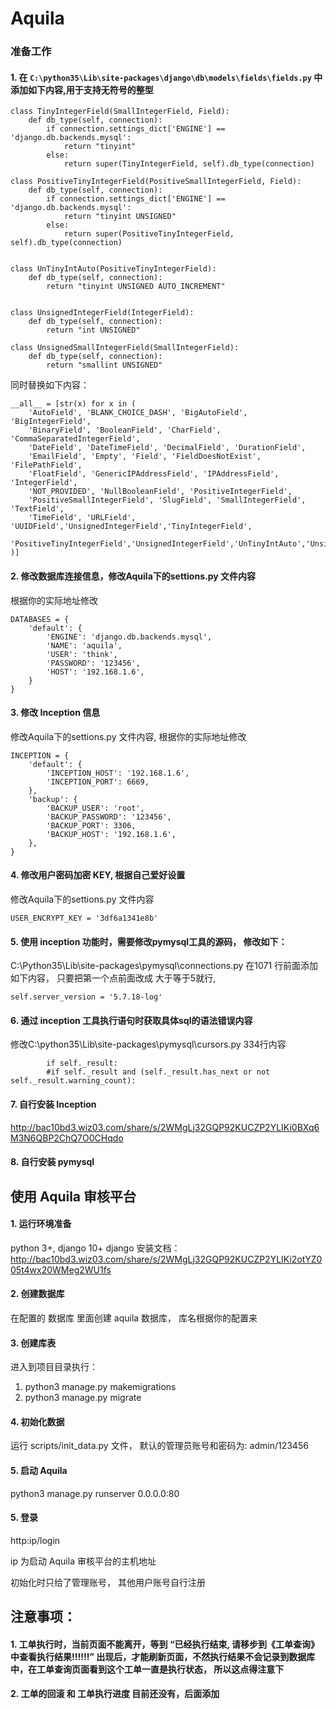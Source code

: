 # Aquila

### 准备工作
#### 1. 在 `C:\python35\Lib\site-packages\django\db\models\fields\fields.py` 中添加如下内容,用于支持无符号的整型
```
class TinyIntegerField(SmallIntegerField, Field):
    def db_type(self, connection):
        if connection.settings_dict['ENGINE'] == 'django.db.backends.mysql':
            return "tinyint"
        else:
            return super(TinyIntegerField, self).db_type(connection)

class PositiveTinyIntegerField(PositiveSmallIntegerField, Field):
    def db_type(self, connection):
        if connection.settings_dict['ENGINE'] == 'django.db.backends.mysql':
            return "tinyint UNSIGNED"
        else:
            return super(PositiveTinyIntegerField, self).db_type(connection)


class UnTinyIntAuto(PositiveTinyIntegerField):
    def db_type(self, connection):
        return "tinyint UNSIGNED AUTO_INCREMENT"


class UnsignedIntegerField(IntegerField):
    def db_type(self, connection):
        return "int UNSIGNED"

class UnsignedSmallIntegerField(SmallIntegerField):
    def db_type(self, connection):
        return "smallint UNSIGNED"
```
同时替换如下内容：
```
__all__ = [str(x) for x in (
    'AutoField', 'BLANK_CHOICE_DASH', 'BigAutoField', 'BigIntegerField',
    'BinaryField', 'BooleanField', 'CharField', 'CommaSeparatedIntegerField',
    'DateField', 'DateTimeField', 'DecimalField', 'DurationField',
    'EmailField', 'Empty', 'Field', 'FieldDoesNotExist', 'FilePathField',
    'FloatField', 'GenericIPAddressField', 'IPAddressField', 'IntegerField',
    'NOT_PROVIDED', 'NullBooleanField', 'PositiveIntegerField',
    'PositiveSmallIntegerField', 'SlugField', 'SmallIntegerField', 'TextField',
    'TimeField', 'URLField', 'UUIDField','UnsignedIntegerField','TinyIntegerField',
    'PositiveTinyIntegerField','UnsignedIntegerField','UnTinyIntAuto','UnsignedSmallIntegerField',
)]
```

#### 2. 修改数据库连接信息，修改Aquila下的settions.py 文件内容
根据你的实际地址修改
```
DATABASES = {
    'default': {
        'ENGINE': 'django.db.backends.mysql',
        'NAME': 'aquila',
        'USER': 'think',
        'PASSWORD': '123456',
        'HOST': '192.168.1.6',
    }
}
```
#### 3. 修改 Inception 信息
修改Aquila下的settions.py 文件内容, 根据你的实际地址修改
```
INCEPTION = {
    'default': {
        'INCEPTION_HOST': '192.168.1.6',
        'INCEPTION_PORT': 6669,
    },
    'backup': {
        'BACKUP_USER': 'root',
        'BACKUP_PASSWORD': '123456',
        'BACKUP_PORT': 3306,
        'BACKUP_HOST': '192.168.1.6',
    },
}
```

#### 4. 修改用户密码加密 KEY, 根据自己爱好设置
修改Aquila下的settions.py 文件内容
```
USER_ENCRYPT_KEY = '3df6a1341e8b'
```


#### 5. 使用 inception 功能时，需要修改pymysql工具的源码， 修改如下：
C:\Python35\Lib\site-packages\pymysql\connections.py 在1071 行前面添加如下内容，
只要把第一个点前面改成 大于等于5就行,
```
self.server_version = '5.7.18-log'
```

#### 6. 通过 inception 工具执行语句时获取具体sql的语法错误内容
修改C:\python35\Lib\site-packages\pymysql\cursors.py 334行内容
```
        if self._result:
        #if self._result and (self._result.has_next or not self._result.warning_count):
```

#### 7. 自行安装 Inception

http://bac10bd3.wiz03.com/share/s/2WMgLj32GQP92KUCZP2YLIKi0BXq6M3N6QBP2ChQ7O0CHqdo


#### 8. 自行安装 pymysql


## 使用 Aquila 审核平台
#### 1. 运行环境准备
python 3+, django 10+
django 安装文档：http://bac10bd3.wiz03.com/share/s/2WMgLj32GQP92KUCZP2YLIKi2otYZ005t4wx20WMeg2WU1fs

#### 2. 创建数据库
在配置的 数据库 里面创建 aquila 数据库， 库名根据你的配置来

#### 3. 创建库表
进入到项目目录执行：
1. python3 manage.py makemigrations
2. python3 manage.py migrate

#### 4. 初始化数据
运行 scripts/init_data.py 文件， 默认的管理员账号和密码为: admin/123456

#### 5. 启动 Aquila
python3 manage.py runserver 0.0.0.0:80

#### 5. 登录
http:ip/login

ip 为启动 Aquila 审核平台的主机地址

初始化时只给了管理账号， 其他用户账号自行注册


## 注意事项：
#### 1. 工单执行时，当前页面不能离开，等到 “已经执行结束, 请移步到《工单查询》中查看执行结果!!!!!!” 出现后，才能刷新页面，不然执行结果不会记录到数据库中，在工单查询页面看到这个工单一直是执行状态， 所以这点得注意下

#### 2. 工单的回滚 和 工单执行进度 目前还没有，后面添加
